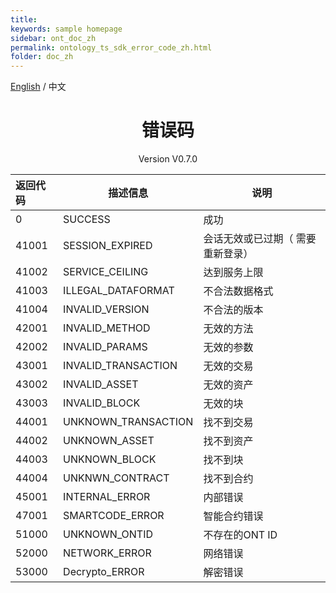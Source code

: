 ```yaml
---
title: 
keywords: sample homepage
sidebar: ont_doc_zh
permalink: ontology_ts_sdk_error_code_zh.html
folder: doc_zh
---
```


[English](./ontology_ts_sdk_error_code_en.html) / 中文

<h1 align="center">错误码</h1>
<p align="center" class="version">Version V0.7.0 </p>


| 返回代码 | 描述信息                      | 说明                              |
| :------- | ----------------------------- | --------------------------------- |
| 0        | SUCCESS                       | 成功                              |
| 41001 | SESSION_EXPIRED | 会话无效或已过期（ 需要重新登录） |
| 41002 | SERVICE_CEILING | 达到服务上限 |
| 41003 | ILLEGAL_DATAFORMAT | 不合法数据格式 |
| 41004 | INVALID_VERSION| 不合法的版本 |
| 42001 | INVALID_METHOD | 无效的方法 |
| 42002 | INVALID_PARAMS | 无效的参数 |
| 43001 | INVALID_TRANSACTION | 无效的交易 |
| 43002 | INVALID_ASSET | 无效的资产 |
| 43003 | INVALID_BLOCK | 无效的块 |
| 44001 | UNKNOWN_TRANSACTION | 找不到交易 |
| 44002 | UNKNOWN_ASSET | 找不到资产 |
| 44003 | UNKNOWN_BLOCK | 找不到块 |
| 44004 | UNKNWN_CONTRACT | 找不到合约 |
| 45001 | INTERNAL_ERROR | 内部错误 |
| 47001 | SMARTCODE_ERROR| 智能合约错误 |
| 51000 | UNKNOWN_ONTID  | 不存在的ONT ID |
| 52000 | NETWORK_ERROR  | 网络错误 |
| 53000 | Decrypto_ERROR | 解密错误 |